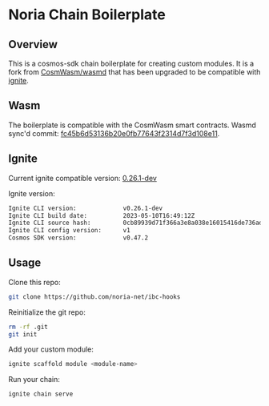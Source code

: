 # Noria Chain Boilerplate

## Overview

This is a cosmos-sdk chain boilerplate for creating custom modules. It is a fork from [CosmWasm/wasmd](https://github.com/CosmWasm/wasmd) that has been upgraded to be compatible with [ignite](https://github.com/ignite/cli).

## Wasm

The boilerplate is compatible with the CosmWasm smart contracts. Wasmd sync'd commit: [fc45b6d53136b20e0fb77643f2314d7f3d108e11](https://github.com/CosmWasm/wasmd/commit/fc45b6d53136b20e0fb77643f2314d7f3d108e11).

## Ignite

Current ignite compatible version: [0.26.1-dev](https://github.com/ignite/cli/commit/0cb89939d71f366a3e8a038e16015416de736ad6)

Ignite version:

```bash
Ignite CLI version:             v0.26.1-dev
Ignite CLI build date:          2023-05-10T16:49:12Z
Ignite CLI source hash:         0cb89939d71f366a3e8a038e16015416de736ad6
Ignite CLI config version:      v1
Cosmos SDK version:             v0.47.2
```

## Usage

Clone this repo:

```bash
git clone https://github.com/noria-net/ibc-hooks
```

Reinitialize the git repo:

```bash
rm -rf .git
git init
```

Add your custom module:

```bash
ignite scaffold module <module-name>
```

Run your chain:

```bash
ignite chain serve
```
